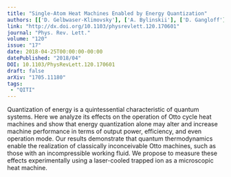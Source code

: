 ```yaml
---
title: "Single-Atom Heat Machines Enabled by Energy Quantization"
authors: [['D. Gelbwaser-Klimovsky'], ['A. Bylinskii'], ['D. Gangloff'], ['R. Islam', 'krislam'], ['A. Aspuru-Guzik'], ['V. Vuletic']]
link: "http://dx.doi.org/10.1103/physrevlett.120.170601"
journal: "Phys. Rev. Lett."
volume: "120"
issue: "17"
date: 2018-04-25T00:00:00-00:00
datePublished: "2018/04"
DOI: 10.1103/PhysRevLett.120.170601
draft: false
arXiv: "1705.11180"
tags:
 - "QITI"
---
```



Quantization of energy is a quintessential characteristic of quantum systems.
Here we analyze its effects on the operation of Otto cycle heat machines and
show that energy quantization alone may alter and increase machine performance
in terms of output power, efficiency, and even operation mode. Our results
demonstrate that quantum thermodynamics enable the realization of classically
inconceivable Otto machines, such as those with an incompressible working
fluid. We propose to measure these effects experimentally using a laser-cooled
trapped ion as a microscopic heat machine.
